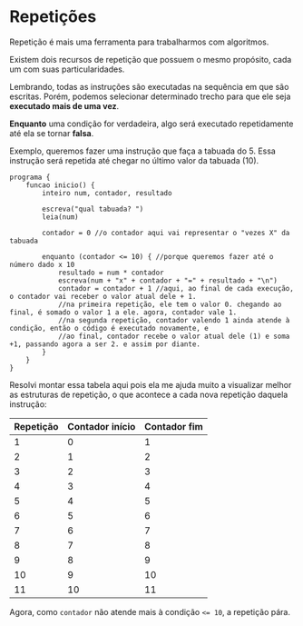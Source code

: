 # Repetições

Repetição é mais uma ferramenta para trabalharmos com algoritmos. 

Existem dois recursos de repetição que possuem o mesmo propósito, cada um com suas particularidades.

Lembrando, todas as instruções são executadas na sequência em que são escritas. Porém, podemos selecionar determinado trecho para que ele seja **executado mais de uma vez**.

**Enquanto** uma condição for verdadeira, algo será executado repetidamente até ela se tornar **falsa**.

Exemplo, queremos fazer uma instrução que faça a tabuada do 5. Essa instrução será repetida até chegar no último valor da tabuada (10).

```
programa {
	funcao inicio() {
		inteiro num, contador, resultado
		
		escreva("qual tabuada? ")
		leia(num)
		
		contador = 0 //o contador aqui vai representar o "vezes X" da tabuada
		
		enquanto (contador <= 10) { //porque queremos fazer até o número dado x 10
		    resultado = num * contador
		    escreva(num + "x" + contador + "=" + resultado + "\n")
		    contador = contador + 1 //aqui, ao final de cada execução, o contador vai receber o valor atual dele + 1.
            //na primeira repetição, ele tem o valor 0. chegando ao final, é somado o valor 1 a ele. agora, contador vale 1.
            //na segunda repetição, contador valendo 1 ainda atende à condição, então o código é executado novamente, e
            //ao final, contador recebe o valor atual dele (1) e soma +1, passando agora a ser 2. e assim por diante.
		}
	}
}
```

Resolvi montar essa tabela aqui pois ela me ajuda muito a visualizar melhor as estruturas de repetição, o que acontece a cada nova repetição daquela instrução:

Repetição|Contador início|Contador fim
---------|---------------|------------
1|0|1
2|1|2
3|2|3
4|3|4
5|4|5
6|5|6
7|6|7
8|7|8
9|8|9
10|9|10
11|10|11


Agora, como `contador` não atende mais à condição `<= 10`, a repetição pára.



